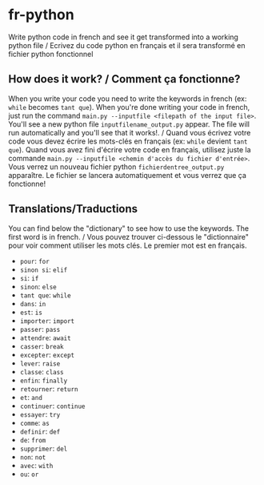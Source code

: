 # fr-python
Write python code in french and see it get transformed into a working python file / Ecrivez du code python en français et il sera transformé en fichier python fonctionnel

## How does it work? / Comment ça fonctionne?
When you write your code you need to write the keywords in french (ex: `while` becomes `tant que`). When you're done writing your code in french, just run the command `main.py --inputfile <filepath of the input file>`. You'll see a new python file `inputfilename_output.py` appear. The file will run automatically and you'll see that it works!. / Quand vous écrivez votre code vous devez écrire les mots-clés en français (ex: `while` devient `tant que`). Quand vous avez fini d'écrire votre code en français, utilisez juste la commande `main.py --inputfile <chemin d'accès du fichier d'entrée>`. Vous verrez un nouveau fichier python `fichierdentree_output.py` apparaître. Le fichier se lancera automatiquement et vous verrez que ça fonctionne!

## Translations/Traductions
You can find below the "dictionary" to see how to use the keywords. The first word is in french. / Vous pouvez trouver ci-dessous le "dictionnaire" pour voir comment utiliser les mots clés. Le premier mot est en français.
 - `pour`: `for`
 - `sinon si`: `elif`
 - `si`: `if`
 - `sinon`: `else`
 - `tant que`: `while`
 - `dans`: `in`
 - `est`: `is`
 - `importer`: `import`
 - `passer`: `pass`
 - `attendre`: `await`
 - `casser`: `break`
 - `excepter`: `except`
 - `lever`: `raise`
 - `classe`: `class`
 - `enfin`: `finally`
 - `retourner`: `return`
 - `et`: `and`
 - `continuer`: `continue`
 - `essayer`: `try`
 - `comme`: `as`
 - `definir`: `def`
 - `de`: `from`
 - `supprimer`: `del`
 - `non`: `not`
 - `avec`: `with`
 - `ou`: `or`
